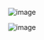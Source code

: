 ![image](https://user-images.githubusercontent.com/108928206/191020468-41881746-7700-48ea-910e-a25be3113e38.png)

![image](https://user-images.githubusercontent.com/108928206/191020491-78b6a56b-2857-40f2-bfdd-2c3e0e94e2f7.png)
